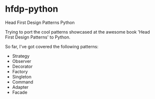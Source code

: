 hfdp-python
===========

Head First Design Patterns Python

Trying to port the cool patterns showcased at the awesome book 'Head First Design Patterns' to Python.

So far, I've got covered the following patterns:
* Strategy
* Observer
* Decorator
* Factory
* Singleton
* Command
* Adapter
* Facade
